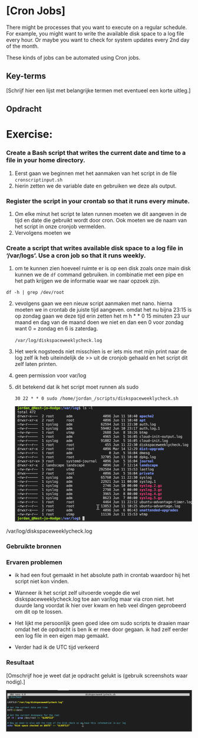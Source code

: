 # [Cron Jobs]
There might be processes that you want to execute on a regular schedule. For example, you might want to write the available disk space to a log file every hour. Or maybe you want to check for system updates every 2nd day of the month.

These kinds of jobs can be automated using Cron jobs.

## Key-terms
[Schrijf hier een lijst met belangrijke termen met eventueel een korte uitleg.]

## Opdracht

# **Exercise:**

### Create a Bash script that writes the current date and time to a file in your home directory.

1. Eerst gaan we beginnen met het aanmaken van het script in de file `cronscriptinput.sh`
2. hierin zetten we de variable date en gebruiken we deze als output.

### Register the script in your crontab so that it runs every minute.

1. Om elke minut het script te laten runnen moeten we dit aangeven in de tijd en date die gebruikt wordt door cron.
Ook moeten we de naam van het script in onze cronjob vermelden.
2. Vervolgens moeten we 

### Create a script that writes available disk space to a log file in ‘/var/logs’. Use a cron job so that it runs weekly.
1. om te kunnen zien hoeveel ruimte er is op een disk zoals onze main disk kunnen we de `df` command gebruiken. in combinatie met een pipe en het path krijgen we de informatie waar we naar opzoek zijn.

~~~
df -h | grep /dev/root
~~~

2. vevolgens gaan we een nieuw script aanmaken met nano. hierna moeten we in crontab de juiste tijd aangeven. omdat het nu bijna 23:15 is op zondag gaan we deze tijd erin zetten het m h * * 0 15 minuten 23 uur maand en dag van de maand doen we niet en dan een 0 voor zondag want 0 = zondag en 6 is zaterdag.

    `/var/log/diskspaceweeklycheck.log`

3. Het werk nogsteeds niet misschien is er iets mis met mijn print naar de log zelf ik heb uiteindelijk de >> uit de cronjob gehaald en het script dit zelf laten printen.
4. geen permission voor var/log
5. dit betekend dat ik het script moet runnen als sudo

    ~~~
    30 22 * * 0 sudo /home/jordan_/scripts/diskspaceweeklycheck.sh
    ~~~

    ![CronjobWorking](../00_includes/Cronjobworks.png)


/var/log/diskspaceweeklycheck.log
### Gebruikte bronnen


### Ervaren problemen

- ik had een fout gemaakt in het absolute path in crontab waardoor hij het script niet kon vinden.
- Wanneer ik het script zelf uitvoerde voegde die wel diskspaceweeklycheck.log toe aan var/log maar via cron niet. het duurde lang voordat ik hier over kwam en heb veel dingen geprobeerd om dit op te lossen.
- Het lijkt me persoonlijk geen goed idee om sudo scripts te draaien maar omdat het de opdracht is ben ik er mee door gegaan. ik had zelf eerder een log file in een eigen map gemaakt.

- Verder had ik de UTC tijd verkeerd

### Resultaat
[Omschrijf hoe je weet dat je opdracht gelukt is (gebruik screenshots waar nodig).]

![Diskspacecheckscript](<../00_includes/LNX-08 Cronjob/DIskspaceweeklycheck.png>)
